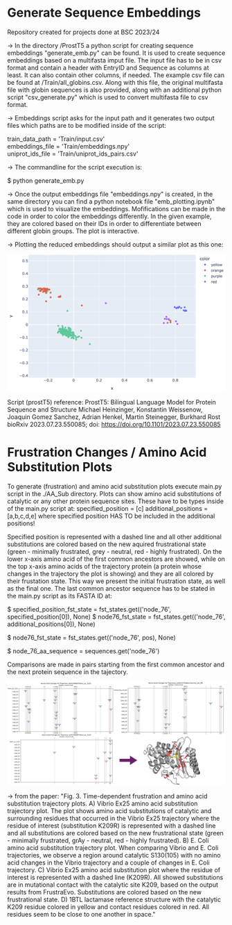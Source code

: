 # Generate Sequence Embeddings
Repository created for projects done at BSC 2023/24

-> In the directory /ProstT5 a python script for creating sequence embeddings "generate_emb.py" can be found. It is used to create sequence embeddings based on a multifasta imput file. The input file has to be in csv format and contain a header with EntryID and Sequence as columns at least. It can also contain other columns, if needed. The example csv file can be found at /Train/all_globins.csv. Along with this file, the original multifasta file with globin sequences is also provided, along with an additional python script "csv_generate.py" which is used to convert multifasta file to csv format. 

-> Embeddings script asks for the input path and it generates two output files which paths are to be modified inside of the script:

train_data_path = 'Train/input.csv'  
embeddings_file = 'Train/embeddings.npy'  
uniprot_ids_file = 'Train/uniprot_ids_pairs.csv'  

-> The commandline for the script execution is: 

$ python generate_emb.py 

-> Once the output embeddings file "embeddings.npy" is created, in the same directory you can find a python notebook file "emb_plotting.ipynb" which is used to visualize the embeddings. Mofifications can be made in the code in order to color the embeddings differently. In the given example, they are colored based on their IDs in order to differentiate between different globin groups. The plot is interactive.

-> Plotting the reduced embeddings should output a similar plot as this one:

![Alt Text](plotted_globins.png)



Script (prostT5) reference:
ProstT5: Bilingual Language Model for Protein Sequence and Structure
Michael Heinzinger, Konstantin Weissenow, Joaquin Gomez Sanchez, Adrian Henkel, Martin Steinegger, Burkhard Rost
bioRxiv 2023.07.23.550085; doi: https://doi.org/10.1101/2023.07.23.550085


# Frustration Changes / Amino Acid Substitution Plots

To generate (frustration) and amino acid substitution plots execute main.py script in the ./AA_Sub directory. Plots can show amino acid substitutions of catalytic or any other protein sequence sites. These have to be types inside of the main.py script at:
   specified_position = [c]
  additional_positions = [a,b,c,d,e] where specified position HAS TO be included in the additional positions!

Specified position is represented with a dashed line and all other additional substitutions are colored based on the new aquired frustrational state (green - minimally frustrated, grey - neutral, red - highly frustrated). On the lower x-axis amino acid of the first common ancestors are showed, while on the top x-axis amino acids of the trajectory protein (a protein whose changes in the trajectory the plot is showing) and they are all colored by their frustation state. This way we present the initial frustration state, as well as the final one. The last common ancestor sequence has to be stated in the main.py script as its FASTA ID at:

$   specified_position_fst_state = fst_states.get(('node_76', specified_position[0]), None)
$   node76_fst_state = fst_states.get(('node_76', additional_positions[0]), None)

$   node76_fst_state = fst_states.get(('node_76', pos), None)

$   node_76_aa_sequence = sequences.get('node_76')

Comparisons are made in pairs starting from the first common ancestor and the next protein sequence in the tajectory. 

![Alt Text](example_AA_sub_lactamases.png)

-> from the paper: "Fig. 3. Time-dependent frustration and amino acid substitution trajectory plots. A) Vibrio Ex25 amino acid substitution trajectory plot. The plot shows amino acid substitutions of catalytic and surrounding residues that occurred in the Vibrio Ex25 trajectory where the residue of interest (substitution K209R) is represented with a dashed line and all substitutions are colored based on the new frustrational state (green - minimally frustrated, grAy - neutral, red - highly frustrated). B) E. Coli amino acid substitution trajectory plot. When comparing Vibrio and E. Coli trajectories, we observe a region around catalytic S130(105) with no amino acid changes in the Vibrio trajectory and a couple of changes in E. Coli trajectory. C) Vibrio Ex25 amino acid substitution plot where the residue of interest is represented with a dashed line (K209R). All showed substitutions are in mutational contact with the catalytic site K209, based on the output results from FrustraEvo. Substitutions are colored based on the new frustrational state. D) 1BTL lactamase reference structure with the catalytic K209 residue colored in yellow and contact residues colored in red. All residues seem to be close to one another in space."


